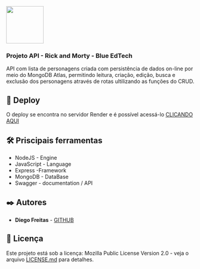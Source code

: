 <img src="https://user-images.githubusercontent.com/95504029/151560441-2e792d97-fd65-462c-8fd7-70f581de5674.gif" width="100">

### Projeto API - Rick and Morty - Blue EdTech

API com lista de personagens criada com persistência de dados on-line por meio do MongoDB Atlas, permitindo leitura, criação, edição, busca e exclusão dos personagens através de rotas ultilizando as funções do CRUD.

## 🔧 Deploy

O deploy se encontra no servidor Render e é possível acessá-lo <a href="" target="_blank">CLICANDO AQUI</a>

## 🛠️ Priscipais ferramentas

* NodeJS - Engine
* JavaScript - Language
* Express -Framework
* MongoDB - DataBase
* Swagger - documentation / API

## ✒️ Autores

* **Diego Freitas** - [GITHUB](https://github.com/diegofreitas50)


## 📄 Licença

Este projeto está sob a licença: Mozilla Public License Version 2.0 - veja o arquivo [LICENSE.md](https://github.com/diegofreitas50/Projeto3-Rick-and-Morty-API-BackEnd/blob/main/LICENSE) para detalhes.
